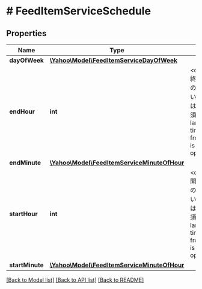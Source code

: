 # # FeedItemServiceSchedule

## Properties

Name | Type | Description | Notes
------------ | ------------- | ------------- | -------------
**dayOfWeek** | [**\Yahoo\Model\FeedItemServiceDayOfWeek**](FeedItemServiceDayOfWeek.md) |  | [optional] 
**endHour** | **int** | &lt;div lang&#x3D;\&quot;ja\&quot;&gt;終了時です。&lt;br&gt;※0 ～ 24の範囲で設定してください。&lt;br&gt; このフィールドは、ADDおよびSET時に必須となります。&lt;/div&gt;&lt;div lang&#x3D;\&quot;en\&quot;&gt;End time in hour.&lt;br&gt;*Specify from 0 - 24. &lt;br&gt;This field is required in ADD and SET operation.&lt;/div&gt; | [optional] 
**endMinute** | [**\Yahoo\Model\FeedItemServiceMinuteOfHour**](FeedItemServiceMinuteOfHour.md) |  | [optional] 
**startHour** | **int** | &lt;div lang&#x3D;\&quot;ja\&quot;&gt;開始時です。&lt;br&gt;※0 ～ 23の範囲で設定してください。&lt;br&gt; このフィールドは、ADDおよびSET時に必須となります。&lt;/div&gt;&lt;div lang&#x3D;\&quot;en\&quot;&gt;Start time in hour.&lt;br&gt;*Specify from 0 - 23. &lt;br&gt;This field is required in ADD and SET operation.&lt;/div&gt; | [optional] 
**startMinute** | [**\Yahoo\Model\FeedItemServiceMinuteOfHour**](FeedItemServiceMinuteOfHour.md) |  | [optional] 

[[Back to Model list]](../../README.md#documentation-for-models) [[Back to API list]](../../README.md#documentation-for-api-endpoints) [[Back to README]](../../README.md)


